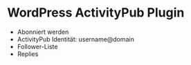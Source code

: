 <!-- Matthias Pfefferle -->
# WordPress ActivityPub Plugin
- Abonniert werden
- ActivityPub Identität: username@domain
- Follower-Liste
- Replies
